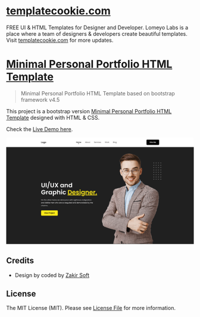 # [templatecookie.com](https://templatecookie.com)
FREE UI & HTML Templates for Designer and Developer. Lomeyo Labs is a place where a team of designers & developers create beautiful templates. Visit [templatecookie.com](https://templatecookie.com) for more updates.

# [Minimal Personal Portfolio HTML Template](https://www.echotemplate.com/templates/minimal-personal-portfolio-html-template)

> Minimal Personal Portfolio HTML Template based on bootstrap framework v4.5

This project is a bootstrap version [Minimal Personal Portfolio HTML Template](https://minimal-personal-portfolio.netlify.app/) designed with HTML & CSS.

Check the [Live Demo here](https://minimal-personal-portfolio.netlify.app/).

![](assets/images/screenshot.png)

## Credits
- Design by coded by [Zakir Soft](https://zakirsoft.com)

## License
The MIT License (MIT). Please see [License File](LICENSE.md) for more information.
